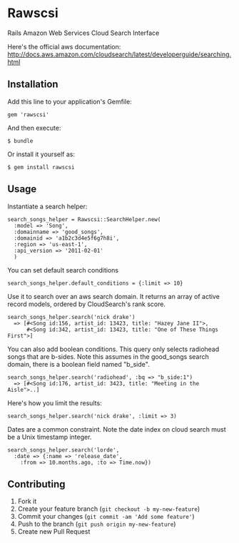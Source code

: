 # Rawscsi

Rails Amazon Web Services Cloud Search Interface

Here's the official aws documentation: http://docs.aws.amazon.com/cloudsearch/latest/developerguide/searching.html

## Installation

Add this line to your application's Gemfile:

    gem 'rawscsi'

And then execute:

    $ bundle

Or install it yourself as:

    $ gem install rawscsi

## Usage

Instantiate a search helper:

    search_songs_helper = Rawscsi::SearchHelper.new(
      :model => 'Song',
      :domainname => 'good_songs',
      :domainid => 'a1b2c3d4e5f6g7h8i',
      :region => 'us-east-1',
      :api_version => '2011-02-01'
      )

You can set default search conditions

    search_songs_helper.default_conditions = {:limit => 10}

Use it to search over an aws search domain. It returns an array of active record models, ordered by CloudSearch's rank score.

    search_songs_helper.search('nick drake')
      => [#<Song id:156, artist_id: 13423, title: "Hazey Jane II">,
          #<Song id:342, artist_id: 13423, title: "One of These Things First">]

You can also add boolean conditions. This query only selects radiohead songs that are b-sides. Note this assumes in the good_songs search domain, there is a boolean field named "b_side".

    search_songs_helper.search('radiohead', :bq => "b_side:1")
      => [#<Song id:176, artist_id: 3423, title: "Meeting in the Aisle">..]

Here's how you limit the results:

    search_songs_helper.search('nick drake', :limit => 3)

Dates are a common constraint. Note the date index on cloud search must be a Unix timestamp integer.

    search_songs_helper.search('lorde',
      :date => {:name => 'release_date',
        :from => 10.months.ago, :to => Time.now})

## Contributing

1. Fork it
2. Create your feature branch (`git checkout -b my-new-feature`)
3. Commit your changes (`git commit -am 'Add some feature'`)
4. Push to the branch (`git push origin my-new-feature`)
5. Create new Pull Request
